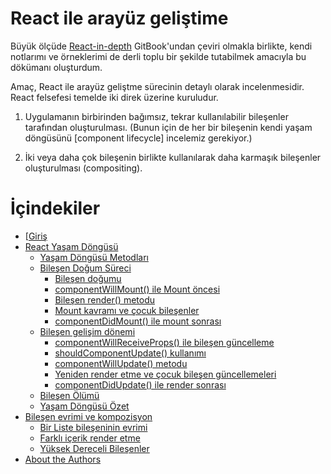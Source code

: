 # React ile arayüz geliştime 

Büyük ölçüde [React-in-depth](https://github.com/DevelopmentArc/react-indepth) GitBook'undan çeviri olmakla birlikte, kendi notlarımı ve örneklerimi de derli toplu bir şekilde tutabilmek amacıyla bu dökümanı oluşturdum.

Amaç, React ile arayüz geliştme sürecinin detaylı olarak incelenmesidir. React felsefesi temelde iki direk üzerine kuruludur.  

1. Uygulamanın birbirinden bağımsız, tekrar kullanılabilir bileşenler tarafından oluşturulması. (Bunun için de her bir bileşenin kendi yaşam döngüsünü [component lifecycle] incelemiz gerekiyor.)

2. İki veya daha çok bileşenin birlikte kullanılarak daha karmaşık bileşenler oluşturulması (compositing).

# İçindekiler

* [[Giriş](react_basics/introduction.md)
* [React Yaşam Döngüsü](life_cycle/introduction.md)
   * [Yaşam Döngüsü Metodları](life_cycle/lifecycle_methods_overview.md)
   * [Bileşen Doğum Süreci](life_cycle/birth_mounting_indepth.md)
       * [Bileşen doğumu](life_cycle/birth/initialization_and_construction.md)
       * [componentWillMount() ile Mount öncesi](life_cycle/birth/premounting_with_componentwillmount.md)
       * [Bileşen render() metodu](life_cycle/birth/component_render.md)
       * [Mount kavramı ve çocuk bileşenler](life_cycle/birth/managing_children_components_and_mounting.md)
       * [componentDidMount() ile mount sonrası](life_cycle/birth/post_mount_with_component_did_mount.md)
   * [Bileşen gelişim dönemi](life_cycle/growth_update_indepth.md)
       * [componentWillReceiveProps() ile bileşen güncelleme](life_cycle/update/component_will_receive_props.md)
       * [shouldComponentUpdate() kullanımı](life_cycle/update/using_should_component_update.md)
       * [componentWillUpdate() metodu](life_cycle/update/tapping_into_componentwillupdate.md)
       * [Yeniden render etme ve çocuk bileşen güncellemeleri](life_cycle/update/rerendering_and_children_updates.md)
       * [componentDidUpdate() ile render sonrası](life_cycle/update/postrender_with_componentdidupdate.md)
   * [Bileşen Ölümü](life_cycle/death_unmounting_indepth.md)
   * [Yaşam Döngüsü Özet](life_cycle/the_life_cycle_recap.md)
* [Bileşen evrimi ve kompozisyon](patterns/component_evolution_and_composition.md)
   * [Bir Liste bileşeninin evrimi](patterns/the_evolution_of_a_list_component.md)
   * [Farklı içerik render etme](patterns/rendering_different_content.md)
   * [Yüksek Dereceli Bileşenler](patterns/higher_order_components.md)
* [About the Authors](about_the_authors.md)